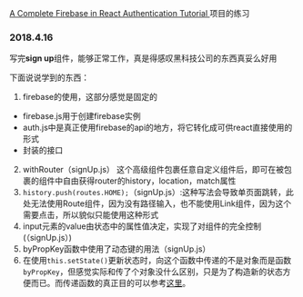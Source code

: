 [A Complete Firebase in React Authentication Tutorial ](https://www.robinwieruch.de/complete-firebase-authentication-react-tutorial/)项目的练习

### 2018.4.16

写完**sign up**组件，能够正常工作，真是得感叹黑科技公司的东西真妥么好用

下面说说学到的东西：

1. firebase的使用，这部分感觉是固定的
  - firebase.js用于创建firebase实例
  - auth.js中是真正使用firebase的api的地方，将它转化成可供react直接使用的形式
  - 封装的接口
2. withRouter（signUp.js）
  这个高级组件包裹任意自定义组件后，即可在被包裹的组件中自由获得router的history，location，match属性
3. `history.push(routes.HOME);`（signUp.js）:这种写法会导致单页面跳转，此处无法使用Route组件，因为没有路径输入，也不能使用Link组件，因为这个需要点击，所以貌似只能使用这种形式
4. input元素的value由状态中的属性值决定，实现了对组件的完全控制(（signUp.js）)
5. byPropKey函数中使用了动态键的用法（signUp.js）
6. 在使用`this.setState()`更新状态时，向这个函数中传递的不是对象而是函数`byPropKey`，但感觉实际和传了个对象没什么区别，只是为了构造新的状态方便而已。而传递函数的真正目的可以参考[这里](https://juejin.im/entry/5873b04f61ff4b006d4d45f7)。
